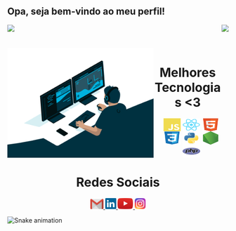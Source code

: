 ## Opa, seja bem-vindo ao meu perfil!

<div>
  
  <img  height="180em" src="https://github-readme-stats.vercel.app/api?username=Robdsjr007&show_icons=true&theme=great-gatsby&include_all_commits=true&count_private=true"/>
  <img align="right" height="180em" src="https://github-readme-stats.vercel.app/api/top-langs/?username=Robdsjr007&layout=compact&langs_count=16&theme=great-gatsby"/>
</div>
<br>

<div  align="center"> 
  <div style="display: inline_block"><br>
    <img align="left" height="250" alt="coding-time" src="code.gif">
    <h1 align="center">Melhores Tecnologias <3</h1>
    <img align="center" height="30" width="40" alt="js-icon"  src="https://raw.githubusercontent.com/devicons/devicon/master/icons/javascript/javascript-plain.svg">
    <img align="center" height="30" width="40" alt="react-icon" src="https://raw.githubusercontent.com/devicons/devicon/master/icons/react/react-original.svg">
    <img align="center" height="30" width="40" alt="html-icon" src="https://raw.githubusercontent.com/devicons/devicon/master/icons/html5/html5-original.svg">
    <img align="center" height="30" width="40" alt="css-icon" src="https://raw.githubusercontent.com/devicons/devicon/master/icons/css3/css3-original.svg">
    <img align="center" height="30" width="40" alt="c-icon" src="https://raw.githubusercontent.com/devicons/devicon/master/icons/python/python-original.svg">
    <img align="center" height="30" width="40" alt="nodejs-icon" src="https://raw.githubusercontent.com/devicons/devicon/master/icons/nodejs/nodejs-original.svg">
    <img align="center" height="30" width="40" alt="php-icon" src="https://raw.githubusercontent.com/devicons/devicon/master/icons/php/php-original.svg">
   </div>
    
  
  <h1 align="center">Redes Sociais</h1>
    <a href = "robson2005dias@gmail.com">
      <img width="30" src="gmail.svg">
    </a>
    <a href = "https://www.linkedin.com/in/robdsjr007/">
      <img width="25" src="linkedin.svg">
    </a>
    <a href = "https://www.youtube.com/channel/UChJ2Un6rdVFJGFn3HDN6FhA">
      <img width="35" src="youtube.svg">
    </a>
    <a href = "https://www.instagram.com/rob.css/">
      <img width="25" src="instagram.png">
    </a>
</div>
  
![Snake animation](https://github.com/Robdsjr007/Robdsjr007/blob/output/github-contribution-grid-snake.svg)
